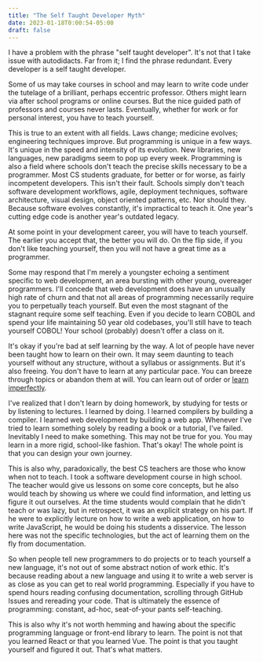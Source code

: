 ```yaml
---
title: "The Self Taught Developer Myth"
date: 2023-01-18T0:00:54-05:00
draft: false
---
```


I have a problem with the phrase "self taught developer". It's not
that I take issue with autodidacts. Far from it; I find the phrase
redundant. Every developer is a self taught developer.

Some of us may take courses in school and may learn to write code
under the tutelage of a brilliant, perhaps eccentric professor. Others
might learn via after school programs or online courses. But the nice
guided path of professors and courses never lasts. Eventually, whether
for work or for personal interest, you have to teach yourself.

This is true to an extent with all fields. Laws change; medicine
evolves; engineering techniques improve. But programming is unique in
a few ways. It's unique in the speed and intensity of its
evolution. New libraries, new languages, new paradigms seem to pop up
every week. Programming is also a field where schools don't teach the
precise skills necessary to be a programmer. Most CS students
graduate, for better or for worse, as fairly incompetent
developers. This isn't their fault. Schools simply don't teach
software development workflows, agile, deployment techniques, software
architecture, visual design, object oriented patterns, etc. Nor should
they. Because software evolves constantly, it's impractical to teach
it. One year's cutting edge code is another year's outdated legacy.

At some point in your development career, you will have to
teach yourself. The earlier you accept that, the better you will
do. On the flip side, if you don't like teaching yourself, then you
will not have a great time as a programmer.

Some may respond that I'm merely a youngster echoing a sentiment
specific to web development, an area bursting with other young,
overeager programmers. I'll concede that web development does have an
unusually high rate of churn and that not all areas of programming
necessarily require you to perpetually teach yourself. But even the
most stagnant of the stagnant require some self teaching. Even if you
decide to learn COBOL and spend your life maintaining 50 year old
codebases, you'll still have to teach yourself COBOL! Your school
(probably) doesn't offer a class on it.

It's okay if you're bad at self learning by the way. A lot of people
have never been taught how to learn on their own. It may seem daunting
to teach yourself without any structure, without a syllabus or
assignments. But it's also freeing. You don't have to learn at any
particular pace. You can breeze through topics or abandon them at
will. You can learn out of order or [learn
imperfectly](https://blog.torchnyu.com/2021/01/20/learn-imperfectly.html).

I've realized that I don't learn by doing homework, by studying for
tests or by listening to lectures. I learned by doing. I learned
compilers by building a compiler. I learned web development by
building a web app. Whenever I've tried to learn something solely by
reading a book or a tutorial, I've failed. Inevitably I need to make
something. This may not be true for you. You may learn in a more
rigid, school-like fashion. That's okay! The whole point is that you
can design your own journey.

This is also why, paradoxically, the best CS teachers are those who
know when not to teach. I took a software development course in high
school. The teacher would give us lessons on some core concepts, but
he also would teach by showing us where we could find information, and
letting us figure it out ourselves. At the time students would
complain that he didn't teach or was lazy, but in retrospect, it was
an explicit strategy on his part. If he were to explicitly lecture on
how to write a web application, on how to write JavaScript, he would
be doing his students a disservice. The lesson here was not the
specific technologies, but the act of learning them on the fly from
documentation.

So when people tell new programmers to do projects or to teach
yourself a new language, it's not out of some abstract notion of work
ethic. It's because reading about a new language and using it to write
a web server is as close as you can get to real world
programming. Especially if you have to spend hours reading confusing
documentation, scrolling through GitHub Issues and rereading your
code. That is ultimately the essence of programming: constant, ad-hoc,
seat-of-your pants self-teaching.

This is also why it's not worth hemming and hawing about the specific
programming language or front-end library to learn. The point is not
that you learned React or that you learned Vue. The point is that you
taught yourself and figured it out. That's what matters.
